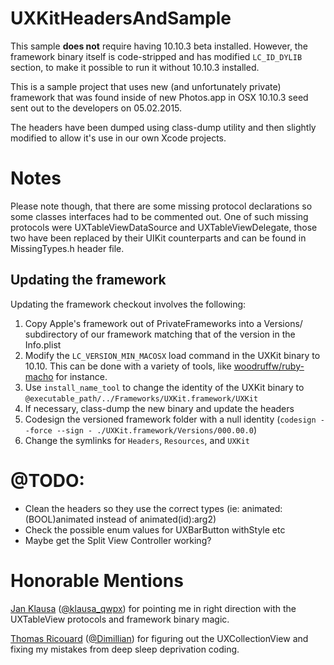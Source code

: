 # UXKitHeadersAndSample
This sample **does not** require having 10.10.3 beta installed. However, the framework binary itself is code-stripped and has modified `LC_ID_DYLIB` section, to make it possible to run it without 10.10.3 installed.

This is a sample project that uses new (and unfortunately private) framework that was found inside of new Photos.app in OSX 10.10.3 seed sent out to the developers on 05.02.2015.

The headers have been dumped using class-dump utility and then slightly modified to allow it's use in our own Xcode projects. 


# Notes
Please note though, that there are some missing protocol declarations so some classes interfaces had to be commented out.
One of such missing protocols were UXTableViewDataSource and UXTableViewDelegate, those two have been replaced by their UIKit counterparts and can be found in MissingTypes.h header file.

## Updating the framework

Updating the framework checkout involves the following:

1. Copy Apple's framework out of PrivateFrameworks into a Versions/ subdirectory of our framework matching that of the version in the Info.plist
2. Modify the `LC_VERSION_MIN_MACOSX` load command in the UXKit binary to 10.10. This can be done with a variety of tools, like [woodruffw/ruby-macho](https://github.com/woodruffw/ruby-macho) for instance.
2. Use `install_name_tool` to change the identity of the UXKit binary to `@executable_path/../Frameworks/UXKit.framework/UXKit`
3. If necessary, class-dump the new binary and update the headers
4. Codesign the versioned framework folder with a null identity (`codesign --force --sign - ./UXKit.framework/Versions/000.00.0`)
4. Change the symlinks for `Headers`, `Resources`, and `UXKit`

# @TODO:
* Clean the headers so they use the correct types (ie: animated:(BOOL)animated instead of animated(id):arg2)
* Check the possible enum values for UXBarButton withStyle etc
* Maybe get the Split View Controller working?

# Honorable Mentions

[Jan Klausa](https://github.com/jklausa) ([@klausa_qwpx](https://twitter.com/klausa_qwpx)) for pointing me in right direction with the UXTableView protocols and framework binary magic.

[Thomas Ricouard](https://github.com/Dimillian) ([@Dimillian](https://twitter.com/Dimillian)) for figuring out the UXCollectionView and fixing my mistakes from deep sleep deprivation coding.
